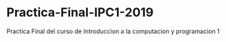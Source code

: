 # Practica-Final-IPC1-2019
Practica Final del curso de Introduccion a la computacion y programacion 1
